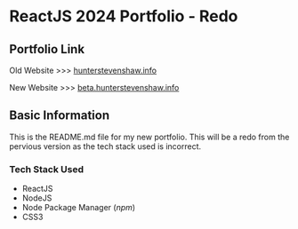 # ReactJS 2024 Portfolio - Redo 

## Portfolio Link
Old Website >>>
[hunterstevenshaw.info](https://hunterstevenshaw.info/)

New Website >>>
[beta.hunterstevenshaw.info](https://beta.hunterstevenshaw.info/)

## Basic Information 

This is the README.md file for my new portfolio. This will be a redo from the pervious version as the tech stack used is incorrect.

### Tech Stack Used

- ReactJS
- NodeJS
- Node Package Manager (_npm_)
- CSS3
